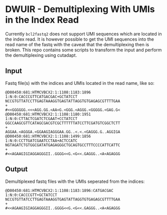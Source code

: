 # DWUIR - Demultiplexing With UMIs in the Index Read
Currently `bcl2fastq2` does not support UMI sequences which are located in the index read.
It is however possible to get the UMI sequences into the read name of the fastq with the caveat that the demultiplexing
then is broken.
This repo contains some scripts to transform the input and perform the demultiplexing using cutadapt.

## Input
Fastq file(s) with the indices and UMIs located in the read name, like so:
```
@D00450:681:HTMCVBCX2:1:1108:1183:1896 1:N:0:CACCCGTTCATGACGAC+GCTATCCT
NCCGTGTTATCCTTGAGTAAAGGTGAGTATTAGGTGTGAGAGCGTTTTGAA
+
#<<GGGGGG.<<<AGG.GG.<AA<G.<GGG.<AGGG.<GGGGG.<GAG.G<
@D00450:681:HTMCVBCX2:1:1108:1180:1951 1:N:0:CTTACTCGATCTCGAAT+CCTATCCT
GGCCAAGCGTTCATAGCGACGTCGCTTTTTTATCCTTCGATGTCGGCTCTT
+
AGGAA.<AGGGA.<GGAAGIAGGGAA.GG..<.<.<GAGGG.G..AGGIGA
@D00450:681:HTMCVBCX2:1:1108:1499:1856 1:N:0:CCTTGATCGAATCCTAA+ACTCCATC
NGTAGATCTGTGGCGATATGAGAGGGCTGCAGTGCCTTTCCCCATTCATTC
+
#<<AGAAGIGIAGGAGGGII..GGGG<<G.<G<<.GAGGG..<A<AGAGGG
```

## Output
Demultiplexed fastq files with the UMIs seperated from the indices:
```
@D00450:681:HTMCVBCX2:1:1108:1183:1896:CATGACGAC 1:N:0:CACCCGTT+GCTATCCT
NCCGTGTTATCCTTGAGTAAAGGTGAGTATTAGGTGTGAGAGCGTTTTGAA
+
#<<AGAAGIGIAGGAGGGII..GGGG<<G.<G<<.GAGGG..<A<AGAGGG
```
